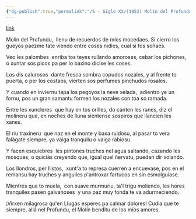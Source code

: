 ```yaml
---
{"dg-publish":true,"permalink":"/5 - Siglo XX/(1953) Molín del Profundu/","tags":["#Siglo_20","a1953","central","Enrique_Pérez-Alvarez","escrito","Villaviciosa","Buenos_Aires","poema"]}
---
```


[link](https://books.google.com.bo/books?id=NyBtFq4QqxcC&printsec=frontcover#v=onepage&q&f=false)

Molin del Profundu, 
llenu de recuerdos de míos mocedaes. Si cierro los gueyos paezme tate viendo entre coses nidies, cual si fos soñaes. 

Veo les palombes 
enriba tos teyes rullando amoroses, cebar los pichones, o xuntar sos picos pa per lo baxino dicise les coses. 

Los dis calurosos 
dante fresca sombra copudos nozales, y al frente to puerta, o per los costaos, vierten sos perfumes pinchudos rosales. 

Y cuando en inviernu
tapa los pegoyos la neve xelada, 
adientro ye un fornu, pos un gran samantu formen los nozales con toa so ramada. 

Entre les xuncleres 
que hay en tos orilles, do canten les ranes, diz el molineru que, en noches de lluna siéntense sospiros que llancien les xanes. 

El ríu traxineru 
que naz en el monte y baxa ruidosu, al pasar to vera falágate siempre, ya vaiga tranquilu o vaiga rabiosu. 

Y facen esquiebres 
les pintones truches nel agua saltando, cazando les mosques, o quiciás creyendo que, igual quel ñervatu, pueden dir volando. 

Los Ilondros, per llistos, 
xunt'a to represa cuerren a encuevase, pos en el remansu hay truches y anguiles p'antroxar fartucos en sin esmolguiase. 

Mientres que to muela, 
con suave murmuriu, ta'l trigu moliendo, les hores tranquiles pasen galvanoses 
y una paz muy fonda te va adurmeciendo.

¡Virxen milagrosa
qu'en Llugás esperes pa calmar dolores!
Cudia que te siempre, allá nel Profundu,
el Molín benditu de los míos amores.